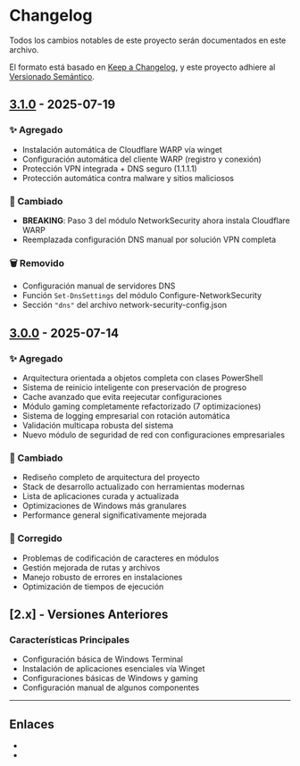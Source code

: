 # Changelog

Todos los cambios notables de este proyecto serán documentados en este archivo.

El formato está basado en [Keep a Changelog](https://keepachangelog.com/en/1.0.0/),
y este proyecto adhiere al [Versionado Semántico](https://semver.org/spec/v2.0.0.html).

## [3.1.0] - 2025-07-19

### ✨ Agregado
- Instalación automática de Cloudflare WARP vía winget
- Configuración automática del cliente WARP (registro y conexión)
- Protección VPN integrada + DNS seguro (1.1.1.1)
- Protección automática contra malware y sitios maliciosos

### 🔄 Cambiado
- **BREAKING**: Paso 3 del módulo NetworkSecurity ahora instala Cloudflare WARP
- Reemplazada configuración DNS manual por solución VPN completa

### 🗑️ Removido
- Configuración manual de servidores DNS
- Función `Set-DnsSettings` del módulo Configure-NetworkSecurity
- Sección `"dns"` del archivo network-security-config.json

## [3.0.0] - 2025-07-14

### ✨ Agregado
- Arquitectura orientada a objetos completa con clases PowerShell
- Sistema de reinicio inteligente con preservación de progreso
- Cache avanzado que evita reejecutar configuraciones
- Módulo gaming completamente refactorizado (7 optimizaciones)
- Sistema de logging empresarial con rotación automática
- Validación multicapa robusta del sistema
- Nuevo módulo de seguridad de red con configuraciones empresariales

### 🔄 Cambiado
- Rediseño completo de arquitectura del proyecto
- Stack de desarrollo actualizado con herramientas modernas
- Lista de aplicaciones curada y actualizada
- Optimizaciones de Windows más granulares
- Performance general significativamente mejorada

### 🐛 Corregido
- Problemas de codificación de caracteres en módulos
- Gestión mejorada de rutas y archivos
- Manejo robusto de errores en instalaciones
- Optimización de tiempos de ejecución

## [2.x] - Versiones Anteriores

### Características Principales
- Configuración básica de Windows Terminal
- Instalación de aplicaciones esenciales vía Winget
- Configuraciones básicas de Windows y gaming
- Configuración manual de algunos componentes

---

## Enlaces

- [3.1.0]: https://github.com/aiturralde/WinAutoConfigure/compare/v3.0.0...v3.1.0
- [3.0.0]: https://github.com/aiturralde/WinAutoConfigure/releases/tag/v3.0.0
